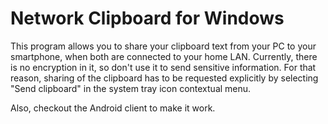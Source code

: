 Network Clipboard for Windows
=============================
This program allows you to share your clipboard text from your PC to your smartphone, 
when both are connected to your home LAN. Currently, there is no encryption in it, 
so don't use it to send sensitive information. For that reason, sharing of the
clipboard has to be requested explicitly by selecting "Send clipboard" in the system
tray icon contextual menu.

Also, checkout the Android client to make it work.

